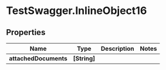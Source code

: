 # TestSwagger.InlineObject16

## Properties

Name | Type | Description | Notes
------------ | ------------- | ------------- | -------------
**attachedDocuments** | **[String]** |  | 


